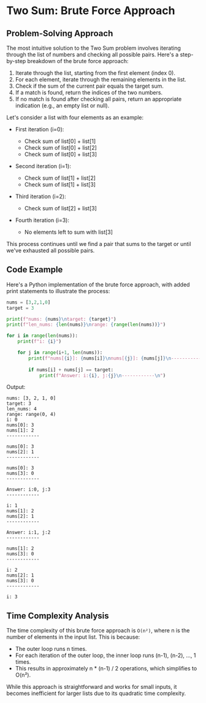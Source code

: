 # Two Sum: Brute Force Approach

## Problem-Solving Approach

The most intuitive solution to the Two Sum problem involves iterating through the list of numbers and checking all possible pairs. Here's a step-by-step breakdown of the brute force approach:

1. Iterate through the list, starting from the first element (index 0).
2. For each element, iterate through the remaining elements in the list.
3. Check if the sum of the current pair equals the target sum.
4. If a match is found, return the indices of the two numbers.
5. If no match is found after checking all pairs, return an appropriate indication (e.g., an empty list or null).

Let's consider a list with four elements as an example:

- First iteration (i=0):
  - Check sum of list[0] + list[1]
  - Check sum of list[0] + list[2]
  - Check sum of list[0] + list[3]

- Second iteration (i=1):
  - Check sum of list[1] + list[2]
  - Check sum of list[1] + list[3]

- Third iteration (i=2):
  - Check sum of list[2] + list[3]

- Fourth iteration (i=3):
  - No elements left to sum with list[3]

This process continues until we find a pair that sums to the target or until we've exhausted all possible pairs.

## Code Example

Here's a Python implementation of the brute force approach, with added print statements to illustrate the process:

```python
nums = [3,2,1,0]
target = 3

print(f"nums: {nums}\ntarget: {target}")
print(f"len_nums: {len(nums)}\nrange: {range(len(nums))}")

for i in range(len(nums)):
    print(f"i: {i}")

    for j in range(i+1, len(nums)):
        print(f"nums[{i}]: {nums[i]}\nnums[{j}]: {nums[j]}\n------------\n")
            
        if nums[i] + nums[j] == target:
            print(f"Answer: i:{i}, j:{j}\n------------\n")
```

Output:
```
nums: [3, 2, 1, 0]
target: 3
len_nums: 4
range: range(0, 4)
i: 0
nums[0]: 3
nums[1]: 2
------------

nums[0]: 3
nums[2]: 1
------------

nums[0]: 3
nums[3]: 0
------------

Answer: i:0, j:3
------------

i: 1
nums[1]: 2
nums[2]: 1
------------

Answer: i:1, j:2
------------

nums[1]: 2
nums[3]: 0
------------

i: 2
nums[2]: 1
nums[3]: 0
------------

i: 3
```

## Time Complexity Analysis

The time complexity of this brute force approach is `O(n²)`, where n is the number of elements in the input list. This is because:

- The outer loop runs n times.
- For each iteration of the outer loop, the inner loop runs (n-1), (n-2), ..., 1 times.
- This results in approximately n * (n-1) / 2 operations, which simplifies to O(n²).

While this approach is straightforward and works for small inputs, it becomes inefficient for larger lists due to its quadratic time complexity.
